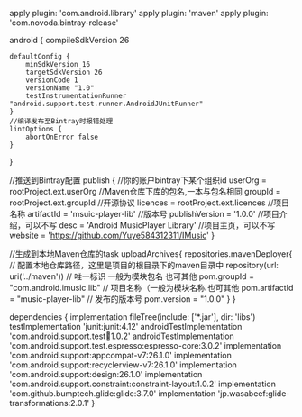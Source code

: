 apply plugin: 'com.android.library'
apply plugin: 'maven'
apply plugin: 'com.novoda.bintray-release'

android {
    compileSdkVersion 26

    defaultConfig {
        minSdkVersion 16
        targetSdkVersion 26
        versionCode 1
        versionName "1.0"
        testInstrumentationRunner "android.support.test.runner.AndroidJUnitRunner"
    }
    //编译发布至Bintray时报错处理
    lintOptions {
        abortOnError false
    }
}

//推送到Bintray配置
publish {
    //你的账户bintray下某个组织id
    userOrg = rootProject.ext.userOrg
    //Maven仓库下库的包名,一本与包名相同
    groupId = rootProject.ext.groupId
    //开源协议
    licences = rootProject.ext.licences
    //项目名称
    artifactId = 'msuic-player-lib'
    //版本号
    publishVersion = '1.0.0'
    //项目介绍，可以不写
    desc = 'Android MusicPlayer Library'
    //项目主页，可以不写
    website = 'https://github.com/Yuye584312311/IMusic'
}

//生成到本地Maven仓库的task
uploadArchives{
    repositories.mavenDeployer{
        // 配置本地仓库路径，这里是项目的根目录下的maven目录中
        repository(url: uri('../maven'))
        // 唯一标识 一般为模块包名 也可其他
        pom.groupId = "com.android.imusic.lib"
        // 项目名称（一般为模块名称 也可其他
        pom.artifactId = "music-player-lib"
        // 发布的版本号
        pom.version = "1.0.0"
    }
}

dependencies {
    implementation fileTree(include: ['*.jar'], dir: 'libs')
    testImplementation 'junit:junit:4.12'
    androidTestImplementation 'com.android.support.test:runner:1.0.2'
    androidTestImplementation 'com.android.support.test.espresso:espresso-core:3.0.2'
    implementation 'com.android.support:appcompat-v7:26.1.0'
    implementation 'com.android.support:recyclerview-v7:26.1.0'
    implementation 'com.android.support:design:26.1.0'
    implementation 'com.android.support.constraint:constraint-layout:1.0.2'
    implementation 'com.github.bumptech.glide:glide:3.7.0'
    implementation 'jp.wasabeef:glide-transformations:2.0.1'
}
